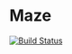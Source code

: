 # Maze

[![Build Status](https://travis-ci.org/PRazumnaia/Maze.svg?branch=master)](https://travis-ci.org/PRazumnaia/Maze)
